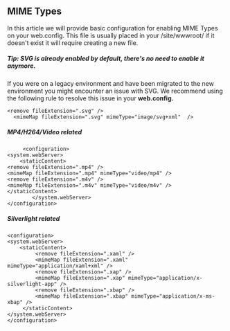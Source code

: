 ## MIME Types



In this article we will provide basic configuration for enabling MIME Types on your web.config. This file is usually placed in your /site/wwwroot/ if it doesn't exist it will require creating a new file.

##### Tip: SVG is already enabled by default, there's no need to enable it anymore.



If you were on a legacy environment and have been migrated to the new environment you might encounter an issue with SVG. We recommend using the following rule to resolve this issue in your **web.config.**


    <remove fileExtension=".svg" />
      <mimeMap fileExtension=".svg" mimeType="image/svg+xml"  />

##### MP4/H264/Video related
    
         <configuration>
    <system.webServer>
    	<staticContent>
    <remove fileExtension=".mp4" />
    <mimeMap fileExtension=".mp4" mimeType="video/mp4" />
    <remove fileExtension=".m4v" />
    <mimeMap fileExtension=".m4v" mimeType="video/m4v" />
    </staticContent>
    		</system.webServer>
    </configuration>

##### Silverlight related

    <configuration>
    <system.webServer>
        <staticContent>
			 <remove fileExtension=".xaml" /> 
             <mimeMap fileExtension=".xaml" mimeType="application/xaml+xml" />
			 <remove fileExtension=".xap" />
             <mimeMap fileExtension=".xap" mimeType="application/x-silverlight-app" />
			 <remove fileExtension=".xbap" />
             <mimeMap fileExtension=".xbap" mimeType="application/x-ms-xbap" />
         </staticContent>
    </system.webServer>
    </configuration> 